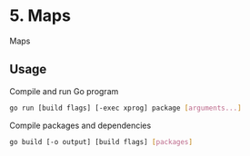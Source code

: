 # 5. Maps

Maps

## Usage

Compile and run Go program

```bash
go run [build flags] [-exec xprog] package [arguments...]
```

Compile packages and dependencies

```bash
go build [-o output] [build flags] [packages]
```
